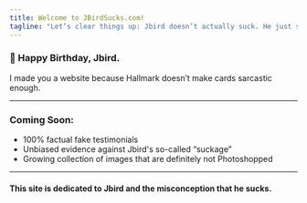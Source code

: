 ```yaml
---
title: Welcome to JBirdSucks.com!
tagline: "Let’s clear things up: Jbird doesn’t actually suck. He just sucks at being average."
---
```


### 🎉 Happy Birthday, Jbird.  
I made you a website because Hallmark doesn’t make cards sarcastic enough.

---
### Coming Soon:
- 100% factual fake testimonials
- Unbiased evidence against Jbird's so-called “suckage”  
- Growing collection of images that are definitely not Photoshopped
---
#### This site is dedicated to Jbird and the misconception that he sucks.